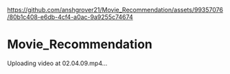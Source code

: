 
https://github.com/anshgrover21/Movie_Recommendation/assets/99357076/80b1c408-e6db-4cf4-a0ac-9a9255c74674
# Movie_Recommendation



Uploading video at 02.04.09.mp4…



